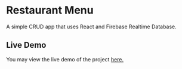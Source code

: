 # Restaurant Menu

A simple CRUD app that uses React and Firebase Realtime Database.

## Live Demo

You may view the live demo of the project [here.](https://jove0610.github.io/restaurant-menu/)
